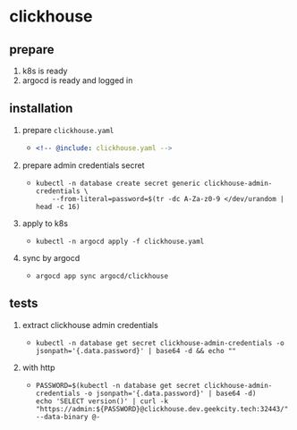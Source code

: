 # clickhouse

## prepare

1. k8s is ready
2. argocd is ready and logged in

## installation

1. prepare `clickhouse.yaml`
    * ```yaml
      <!-- @include: clickhouse.yaml -->
      ```
2. prepare admin credentials secret
    * ```shell
      kubectl -n database create secret generic clickhouse-admin-credentials \
          --from-literal=password=$(tr -dc A-Za-z0-9 </dev/urandom | head -c 16)
      ```
3. apply to k8s
    * ```shell
      kubectl -n argocd apply -f clickhouse.yaml
      ```
4. sync by argocd
    * ```shell
      argocd app sync argocd/clickhouse
      ```

## tests

1. extract clickhouse admin credentials
    * ```shell
      kubectl -n database get secret clickhouse-admin-credentials -o jsonpath='{.data.password}' | base64 -d && echo ""
      ```
2. with http
    * ```shell
      PASSWORD=$(kubectl -n database get secret clickhouse-admin-credentials -o jsonpath='{.data.password}' | base64 -d)
      echo 'SELECT version()' | curl -k "https://admin:${PASSWORD}@clickhouse.dev.geekcity.tech:32443/" --data-binary @-
      ```